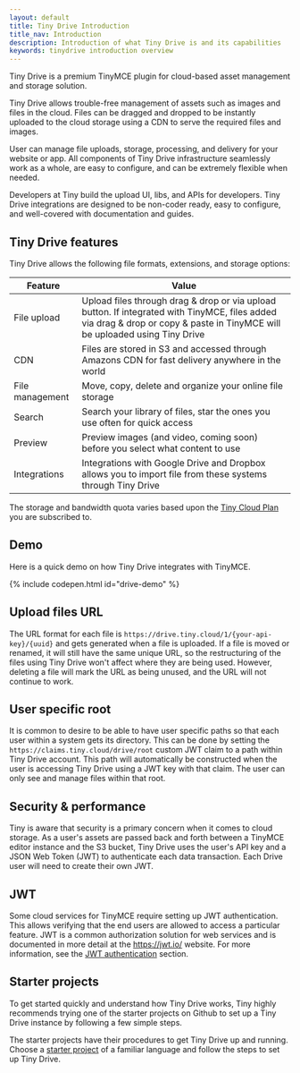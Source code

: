 ```yaml
---
layout: default
title: Tiny Drive Introduction
title_nav: Introduction
description: Introduction of what Tiny Drive is and its capabilities
keywords: tinydrive introduction overview
---
```


Tiny Drive is a premium TinyMCE plugin for cloud-based asset management and storage solution.

Tiny Drive allows trouble-free management of assets such as images and files in the cloud. Files can be dragged and dropped to be instantly uploaded to the cloud storage using a CDN to serve the required files and images.

User can manage file uploads, storage, processing, and delivery for your website or app. All components of Tiny Drive infrastructure seamlessly work as a whole, are easy to configure, and can be extremely flexible when needed.

Developers at Tiny build the upload UI, libs, and APIs for developers. Tiny Drive integrations are designed to be non-coder ready, easy to configure, and well-covered with documentation and guides.

## Tiny Drive features

Tiny Drive allows the following file formats, extensions, and storage options:

| Feature | Value |
| ------- | ----- |
| File upload | Upload files through drag & drop or via upload button. If integrated with TinyMCE, files added via drag & drop or copy & paste in TinyMCE will be uploaded using Tiny Drive |
| CDN | Files are stored in S3 and accessed through Amazons CDN for fast delivery anywhere in the world |
| File management | Move, copy, delete and organize your online file storage |
| Search | Search your library of files, star the ones you use often for quick access |
| Preview | Preview images (and video, coming soon) before you select what content to use |
| Integrations | Integrations with Google Drive and Dropbox allows you to import file from these systems through Tiny Drive |

The storage and bandwidth quota varies based upon the [Tiny Cloud Plan](https://www.tiny.cloud/pricing/) you are subscribed to.

## Demo

Here is a quick demo on how Tiny Drive integrates with TinyMCE.

{% include codepen.html id="drive-demo" %}

## Upload files URL

The URL format for each file is `https://drive.tiny.cloud/1/{your-api-key}/{uuid}` and gets generated when a file is uploaded.
If a file is moved or renamed, it will still have the same unique URL, so the restructuring of the files using Tiny Drive won't affect where they are being used. However, deleting a file will mark the URL as being unused, and the URL will not continue to work.

## User specific root

It is common to desire to be able to have user specific paths so that each user within a system gets its directory. This can be done by setting the `https://claims.tiny.cloud/drive/root` custom JWT claim to a path within Tiny Drive account. This path will automatically be constructed when the user is accessing Tiny Drive using a JWT key with that claim. The user can only see and manage files within that root.

## Security & performance

Tiny is aware that security is a primary concern when it comes to cloud storage. As a user's assets are passed back and forth between a TinyMCE editor instance and the S3 bucket, Tiny Drive uses the user's API key and a JSON Web Token (JWT) to authenticate each data transaction. Each Drive user will need to create their own JWT.

## JWT

Some cloud services for TinyMCE require setting up JWT authentication. This allows verifying that the end users are allowed to access a particular feature. JWT is a common authorization solution for web services and is documented in more detail at the https://jwt.io/ website. For more information, see the [JWT authentication]({{site.baseurl}}/tinydrive/jwt-authentication/) section.

## Starter projects

To get started quickly and understand how Tiny Drive works, Tiny highly recommends trying one of the starter projects on Github to set up a Tiny Drive instance by following a few simple steps.

The starter projects have their procedures to get Tiny Drive up and running. Choose a [starter project]({{site.baseurl}}/tinydrive/getting-started/#starterprojects) of a familiar language and follow the steps to set up Tiny Drive.
